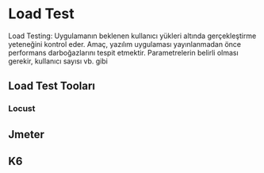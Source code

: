 # Load Test
Load Testing: Uygulamanın beklenen kullanıcı yükleri altında gerçekleştirme yeteneğini kontrol eder. Amaç, yazılım uygulaması yayınlanmadan önce performans darboğazlarını tespit etmektir. Parametrelerin belirli olması gerekir, kullanıcı sayısı vb. gibi

## Load Test Tooları 

### Locust

## Jmeter

## K6